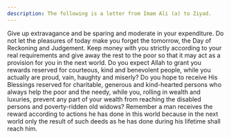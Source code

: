 ```yaml
---
description: The following is a letter from Imam Ali (a) to Ziyad.
---
```


Give up extravagance and be sparing and moderate in your expenditure. Do not let the 
pleasures of today make you forget the tomorrow, the Day of Reckoning and Judgement. 
Keep money with you strictly according to your real requirements and give away the rest to 
the poor so that it may act as a provision for you in the next world. 
Do you expect Allah to grant you rewards reserved for courteous, kind and benevolent 
people, while you actually are proud, vain, haughty and miserly? Do you hope to receive His 
Blessings reserved for charitable, generous and kind-hearted persons who always help the 
poor and the needy, while you, rolling in wealth and luxuries, prevent any part of your wealth 
from reaching the disabled persons and poverty-ridden old widows? 
Remember a man receives the reward according to actions he has done in this world because 
in the next world only the result of such deeds as he has done during his lifetime shall reach 
him.